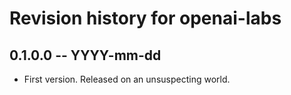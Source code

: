 # Revision history for openai-labs

## 0.1.0.0 -- YYYY-mm-dd

* First version. Released on an unsuspecting world.
